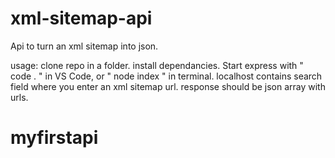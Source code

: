 # xml-sitemap-api

Api to turn an xml sitemap into json. 

usage:
clone repo in a folder.
install dependancies.
Start express with " code . " in VS Code, or " node index " in terminal.
localhost contains search field where you enter an xml sitemap url.
response should be json array with urls.

# myfirstapi 
